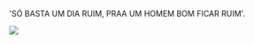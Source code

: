 'SÓ BASTA UM DIA RUIM, PRAA UM HOMEM BOM FICAR RUIM'.

![](https://media1.tenor.com/m/s9oZgClE8sIAAAAd/saz1123-ichigo.gif)


